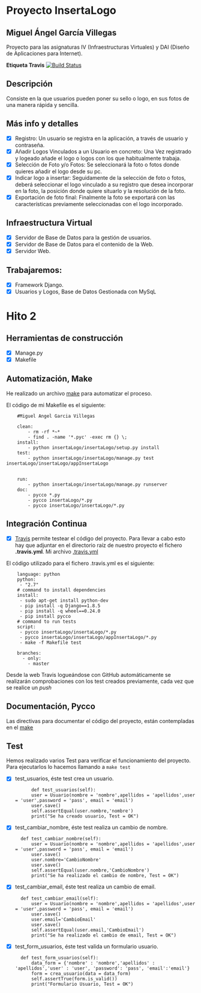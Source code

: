 # Proyecto InsertaLogo
## Miguel Ángel García Villegas

Proyecto para las asignaturas IV (Infraestructuras Virtuales) y DAI (Diseño de Aplicaciones para Internet).

**Etiqueta Travis**
	[![Build Status](https://travis-ci.org/magvugr/InsertaLogo.svg?branch=master)](https://travis-ci.org/magvugr/InsertaLogo)

## Descripción

Consiste en la que usuarios pueden poner su sello o logo, en sus fotos de una manera rápida y sencilla.

## Más info y detalles
- [x]  Registro: Un usuario se registra en la aplicación, a través de usuario y contraseña.
- [x]  Añadir Logos Vinculados a un Usuario en concreto: Una Vez registrado y logeado añade el logo o logos con los que habitualmente trabaja.
- [x]  Selección de Foto y/o Fotos: Se seleccionará la foto o fotos donde quieres añadir el logo desde su pc.
- [x]  Indicar logo a insertar: Seguidamente de la selección de foto o fotos, deberá seleccionar el logo vinculado a su registro que desea incorporar en la foto, la posición donde quiere situarlo y la resolución de la foto.
- [x]  Exportación de foto final: Finalmente la foto se exportará con las características previamente seleccionadas con el logo incorporado.

## Infraestructura Virtual
- [x]  Servidor de Base de Datos para la gestión de usuarios.
- [x]  Servidor de Base de Datos para el contenido de la Web.
- [x]  Servidor Web.

## Trabajaremos:

- [x]  Framework Django.
- [x]  Usuarios y Logos, Base de Datos Gestionada con MySqL

# Hito 2

## Herramientas de construcción

- [x]  Manage.py
- [x]  Makefile

## Automatización, **Make**
He realizado un archivo [make](https://github.com/magvugr/InsertaLogo/blob/master/makefile) para automatizar el proceso.

El código de mi Makefile es el siguiente:

		#Miguel Angel Garcia Villegas

		clean:
			- rm -rf *~*
			- find . -name '*.pyc' -exec rm {} \;
		install:
			- python insertaLogo/insertaLogo/setup.py install
		test:
			- python insertaLogo/insertaLogo/manage.py test insertaLogo/insertaLogo/appInsertaLogo


		run:
			- python insertaLogo/insertaLogo/manage.py runserver
		doc:
			- pycco *.py
			- pycco insertaLogo/*.py
			- pycco insertaLogo/insertaLogo/*.py

## Integración Continua
- [x] [Travis](https://travis-ci.org/) permite testear el código del proyecto. Para llevar a cabo esto hay que adjuntar en el directorio raíz de nuestro proyecto el fichero **.travis.yml**. Mi archivo [.travis.yml](https://github.com/magvugr/InsertaLogo/blob/master/.travis.yml)

El código utilizado para el fichero .travis.yml es el siguiente:

		language: python
		python:
		 - "2.7"
		# command to install dependencies
		install:
		 - sudo apt-get install python-dev
		 - pip install -q Django==1.8.5
		 - pip install -q wheel==0.24.0
		 - pip install pycco
		# command to run tests
		script:
		 - pycco insertaLogo/insertaLogo/*.py
		 - pycco insertaLogo/insertaLogo/appInsertaLogo/*.py
		 - make -f Makefile test

		branches:
		  - only:
		    - master

Desde la web Travis logueándose con GitHub automáticamente se realizarán comprobaciones con los test creados previamente, cada vez que se realice un *push*

## Documentación, **Pycco**
Las directivas para documentar el código del proyecto, están contempladas en el [make](https://github.com/magvugr/InsertaLogo/blob/master/makefile)

## Test

Hemos realizado varios Test para verificar el funcionamiento del proyecto. Para ejecutarlos lo hacemos llamando a ```make test```

- [x] test_usuarios, éste test crea un usuario.

			def test_usuarios(self):
			user = Usuario(nombre = 'nombre',apellidos = 'apellidos',user = 'user',password = 'pass', email = 'email')
			user.save()
			self.assertEqual(user.nombre,'nombre')
			print("Se ha creado usuario, Test = OK")

- [x] test_cambiar_nombre, éste test realiza un cambio de nombre.

		def test_cambiar_nombre(self):
			user = Usuario(nombre = 'nombre',apellidos = 'apellidos',user = 'user',password = 'pass', email = 'email')
			user.save()
			user.nombre='CambioNombre'
			user.save()
			self.assertEqual(user.nombre,'CambioNombre')
			print("Se ha realizado el cambio de nombre, Test = OK")

- [x] test_cambiar_email, éste test realiza un cambio de email.

		def test_cambiar_email(self):
			user = Usuario(nombre = 'nombre',apellidos = 'apellidos',user = 'user',password = 'pass', email = 'email')
			user.save()
			user.email='CambioEmail'
			user.save()
			self.assertEqual(user.email,'CambioEmail')
			print("Se ha realizado el cambio de email, Test = OK")

- [x] test_form_usuarios, éste test valida un formulario usuario.

		def test_form_usuarios(self):
			data_form = {'nombre' : 'nombre','apellidos' : 'apellidos','user' : 'user', 'password': 'pass', 'email':'email'}
			form = crea_usuario(data = data_form)
			self.assertTrue(form.is_valid())
			print("Formulario Usuario, Test = OK")
